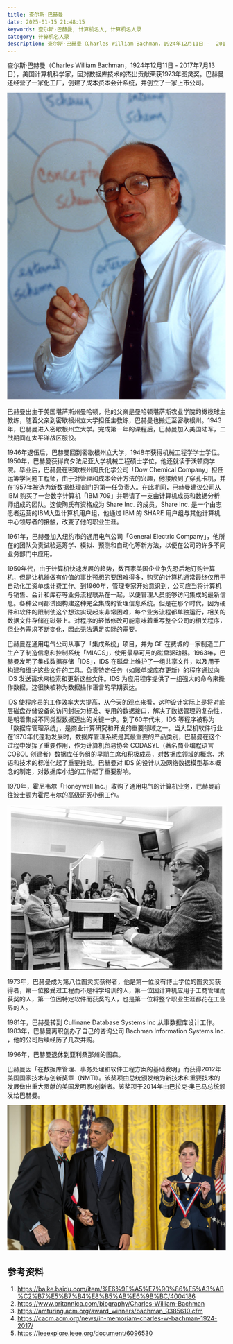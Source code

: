 ```yaml
---
title: 查尔斯·巴赫曼
date: 2025-01-15 21:48:15
keywords: 查尔斯·巴赫曼, 计算机名人, 计算机名人录
category: 计算机名人录
description: 查尔斯·巴赫曼（Charles William Bachman，1924年12月11日 -  2017年7月13日），美国计算机科学家，因对数据库技术的杰出贡献荣获1973年图灵奖。巴赫曼成为第八位图灵奖获得者，他是第一位没有博士学位的图灵奖获得者，第一位接受过工程而不是科学培训的人，第一位因计算机应用于工商管理而获奖的人，第一位因特定软件而获奖的人，也是第一位将整个职业生涯都花在工业界的人。
---
```


查尔斯·巴赫曼（Charles William Bachman，1924年12月11日 -  2017年7月13日），美国计算机科学家，因对数据库技术的杰出贡献荣获1973年图灵奖。巴赫曼还经营了一家化工厂，创建了成本资本会计系统，并创立了一家上市公司。

![Charles W Bachman Photo Essay - A.M. Turing Award Winner](20250115-charles-bachman/bachman-3-20250118121454040.jpeg)

巴赫曼出生于美国堪萨斯州曼哈顿，他的父亲是曼哈顿堪萨斯农业学院的橄榄球主教练，随着父亲到密歇根州立大学担任主教练，巴赫曼也搬迁至密歇根州。1943年，巴赫曼进入密歇根州立大学。完成第一年的课程后，巴赫曼加入美国陆军，二战期间在太平洋战区服役。

1946年退伍后，巴赫曼回到密歇根州立大学，1948年获得机械工程学学士学位。1950年，巴赫曼获得宾夕法尼亚大学机械工程硕士学位，他还就读于沃顿商学院。毕业后，巴赫曼在密歇根州陶氏化学公司「Dow Chemical Company」担任运筹学问题工程师，由于对管理和成本会计方法的兴趣，他接触到了穿孔卡机，并在1957年被选为新数据处理部门的第一任负责人。在此期间，巴赫曼建议公司从 IBM 购买了一台数字计算机「IBM 709」并聘请了一支由计算机成员和数据分析师组成的团队。这使陶氏有资格成为 Share Inc. 的成员，Share Inc. 是一个由志愿者运营的IBM大型计算机用户组，他通过 IBM 的 SHARE 用户组与其他计算机中心领导者的接触，改变了他的职业生涯。

1961年，巴赫曼加入纽约市的通用电气公司「General Electric Company」，他所在的团队负责试验运筹学、模拟、预测和自动化等新方法，以便在公司的许多不同业务部门中应用。

1950年代，由于计算机快速发展的趋势，数百家美国企业争先恐后地订购计算机，但是让机器做有价值的事比预想的要困难得多，购买的计算机通常最终仅用于自动化工资单或计费工作。到1960年，管理专家开始意识到，公司应当将计算机与销售、会计和库存等业务流程联系在一起，以便管理人员能够访问集成的最新信息。各种公司都试图构建这种完全集成的管理信息系统。但是在那个时代，因为硬件和软件的限制使这个想法实现起来非常困难，每个业务流程都单独运行，相关的数据文件存储在磁带上。对程序的轻微修改可能意味着重写整个公司的相关程序，但业务需求不断变化，因此无法满足实际的需要。

巴赫曼在通用电气公司从事了「集成系统」项目，并为 GE 在费城的一家制造工厂生产了制造信息和控制系统「MIACS」，使用最早可用的磁盘驱动器。1963年，巴赫曼发明了集成数据存储「IDS」，IDS 在磁盘上维护了一组共享文件，以及用于构建和维护这些文件的工具。负责特定任务（如账单或库存更新）的程序通过向 IDS 发送请求来检索和更新这些文件。IDS 为应用程序提供了一组强大的命令来操作数据，这很快被称为数据操作语言的早期表达。

IDS 使程序员的工作效率大大提高，从今天的观点来看，这种设计实际上是将对底层磁盘存储设备的访问封装为标准、专用的数据接口，解决了数据管理的复杂性，是朝着集成不同类型数据迈出的关键一步。到了60年代末，IDS 等程序被称为「数据库管理系统」，是商业计算研究和开发的重要领域之一。当大型机软件行业在1970年代蓬勃发展时，数据库管理系统是其最重要的产品类别，巴赫曼在这个过程中发挥了重要作用，作为计算机贸易协会 CODASYL（著名商业编程语言 COBOL 创建者）数据库任务组的早期主席和积极成员，对数据库领域的概念、术语和技术的标准化起了重要推动。巴赫曼对 IDS 的设计以及网络数据模型基本概念的制定，对数据库小组的工作起了重要影响。

1970年，霍尼韦尔「Honeywell Inc.」收购了通用电气的计算机业务，巴赫曼前往波士顿为霍尼韦尔的高级研究小组工作。

![6096530-fig-1-source-large](20250115-charles-bachman/6096530-fig-1-source-large.gif)

1973年，巴赫曼成为第八位图灵奖获得者，他是第一位没有博士学位的图灵奖获得者，第一位接受过工程而不是科学培训的人，第一位因计算机应用于工商管理而获奖的人，第一位因特定软件而获奖的人，也是第一位将整个职业生涯都花在工业界的人。

1981年，巴赫曼转到 Cullinane Database Systems Inc 从事数据库设计工作。1983年，巴赫曼离职创办了自己的咨询公司 Bachman Information Systems Inc. ，他的公司后续经历了几次并购。

1996年，巴赫曼退休到亚利桑那州的图森。

巴赫曼因「在数据库管理、事务处理和软件工程方案的基础发明」而获得2012年美国国家技术与创新奖章（NMTI）。该奖项由总统颁发给为新技术和重要技术的发展做出重大贡献的美国发明家/创新者。该奖项于2014年由巴拉克·奥巴马总统颁发给巴赫曼。

![Mr. Bachman was awarded the National Medal of Technology and Innovation by Barack Obama in 2012. His creation allowed computer programs to access a vast database and make changes within fractions of a second.](20250115-charles-bachman/KKUPOPDP4EI6PJFWXDS2QNFIZM.jpeg)

## 参考资料
1. https://baike.baidu.com/item/%E6%9F%A5%E7%90%86%E5%A3%AB%C2%B7%E5%B7%B4%E8%B5%AB%E6%9B%BC/4004186
2. https://www.britannica.com/biography/Charles-William-Bachman
3. https://amturing.acm.org/award_winners/bachman_9385610.cfm
4. https://cacm.acm.org/news/in-memoriam-charles-w-bachman-1924-2017/
5. https://ieeexplore.ieee.org/document/6096530